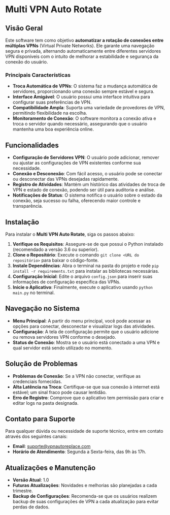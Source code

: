 # Multi VPN Auto Rotate

## Visão Geral
Este software tem como objetivo **automatizar a rotação de conexões entre múltiplas VPNs** (Virtual Private Networks). Ele garante uma navegação segura e privada, alternando automaticamente entre diferentes servidores VPN disponíveis com o intuito de melhorar a estabilidade e segurança da conexão do usuário.

### Principais Características
- **Troca Automática de VPNs**: O sistema faz a mudança automática de servidores, proporcionando uma conexão sempre estável e segura.
- **Interface Amigável**: O usuário possui uma interface intuitiva para configurar suas preferências de VPN.
- **Compatibilidade Ampla**: Suporta uma variedade de provedores de VPN, permitindo flexibilidade na escolha.
- **Monitoramento de Conexão**: O software monitora a conexão ativa e troca o servidor quando necessário, assegurando que o usuário mantenha uma boa experiência online.

## Funcionalidades
- **Configuração de Servidores VPN**: O usuário pode adicionar, remover ou ajustar as configurações de VPN existentes conforme sua necessidade.
- **Conexão e Desconexão**: Com fácil acesso, o usuário pode se conectar ou desconectar das VPNs desejadas rapidamente.
- **Registro de Atividades**: Mantém um histórico das atividades de troca de VPN e estado de conexão, podendo ser útil para auditoria e análise.
- **Notificações de Status**: O sistema notifica o usuário sobre o estado da conexão, seja sucesso ou falha, oferecendo maior controle e transparência.

## Instalação
Para instalar o **Multi VPN Auto Rotate**, siga os passos abaixo:
1. **Verifique os Requisitos**: Assegure-se de que possui o Python instalado (recomendado a versão 3.6 ou superior).
2. **Clone o Repositório**: Execute o comando `git clone <URL do repositório>` para baixar o código-fonte.
3. **Instale Dependências**: Abra o terminal na pasta do projeto e rode `pip install -r requirements.txt` para instalar as bibliotecas necessárias.
4. **Configuração Inicial**: Edite o arquivo `config.json` para inserir suas informações de configuração específica das VPNs.
5. **Inicie o Aplicativo**: Finalmente, execute o aplicativo usando `python main.py` no terminal.

## Navegação no Sistema
- **Menu Principal**: A partir do menu principal, você pode acessar as opções para conectar, desconectar e visualizar logs das atividades.
- **Configuração**: A tela de configuração permite que o usuário adicione ou remova servidores VPN conforme o desejado.
- **Status de Conexão**: Mostra se o usuário está conectado a uma VPN e qual servidor está sendo utilizado no momento.

## Solução de Problemas
- **Problemas de Conexão**: Se a VPN não conectar, verifique as credenciais fornecidas.
- **Alta Latência na Troca**: Certifique-se que sua conexão à internet está estável; um sinal fraco pode causar lentidão.
- **Erro de Registro**: Comprove que o aplicativo tem permissão para criar e editar logs na pasta designada.

## Contato para Suporte
Para qualquer dúvida ou necessidade de suporte técnico, entre em contato através dos seguintes canais:
- **Email**: suporte@vpnautoreplace.com
- **Horário de Atendimento**: Segunda a Sexta-feira, das 9h às 17h.

## Atualizações e Manutenção
- **Versão Atual**: 1.0
- **Futuras Atualizações**: Novidades e melhorias são planejadas a cada trimestre.
- **Backup de Configurações**: Recomenda-se que os usuários realizem backup de suas configurações de VPN a cada atualização para evitar perdas de dados.